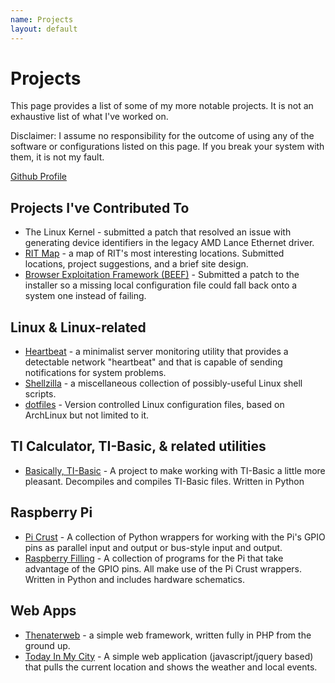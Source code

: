 ```yaml
---
name: Projects
layout: default
---
```

Projects
=============

This page provides a list of some of my more notable projects. It is not an exhaustive list of what I've worked on.

Disclaimer: I assume no responsibility for the outcome of using any of the software or configurations listed on this page. If you break your system with them, it is not my fault.

[Github Profile](https://github.com/thenaterhood)

Projects I've Contributed To
----------------------------
* The Linux Kernel - submitted a patch that resolved an issue with generating device identifiers in the legacy AMD Lance Ethernet driver.
* [RIT Map](http://ritmap.github.io/) - a map of RIT's most interesting locations. Submitted locations, project suggestions, and a brief site design.
* [Browser Exploitation Framework (BEEF)](https://github.com/beefproject/beef) - Submitted a patch to the installer so a missing local configuration file could fall back onto a system one instead of failing.

Linux & Linux-related
---------------------
* [Heartbeat](https://github.com/thenaterhood/heartbeat) - a minimalist server monitoring utility that provides a detectable network "heartbeat" and that is capable of sending notifications for system problems.
* [Shellzilla](https://github.com/thenaterhood/shellzilla) - a miscellaneous collection of possibly-useful Linux shell scripts.
* [dotfiles](https://github.com/thenaterhood/dotfiles) - Version controlled Linux configuration files, based on ArchLinux but not limited to it.

TI Calculator, TI-Basic, & related utilities
---------------------------------------------
* [Basically, TI-Basic](https://github.com/thenaterhood/basically-ti-basic) - A project to make working with TI-Basic a little more pleasant. Decompiles and compiles TI-Basic files. Written in Python

Raspberry Pi
------------
* [Pi Crust](https://github.com/thenaterhood/pi-crust) - A collection of Python wrappers for working with the Pi's GPIO pins as parallel input and output or bus-style input and output.
* [Raspberry Filling](https://github.com/thenaterhood/raspberry-filling) - A collection of programs for the Pi that take advantage of the GPIO pins. All make use of the Pi Crust wrappers. Written in Python and includes hardware schematics.

Web Apps
----------
* [Thenaterweb](https://github.com/thenaterhood/thenaterweb) - a simple web framework, written fully in PHP from the ground up.
* [Today In My City](http://todayinmy.city) - A simple web application (javascript/jquery based) that pulls the current location and shows the weather and local events.
